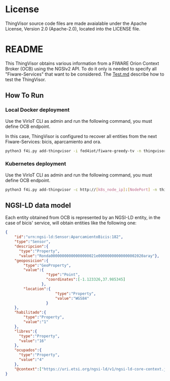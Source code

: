 # License

ThingVisor source code files are made avaialable under the Apache License, Version 2.0 (Apache-2.0), located into the LICENSE file.

# README

This ThingVisor obtains various information from a FIWARE Orion Context Broker (OCB) using the NGSIv2 API. To do it only is needed to specify all "Fiware-Services" that want to be considered.
The [Test.md](./Test.md) describe how to test the ThingVisor.

## How To Run

### Local Docker deployment

Use the VirIoT CLI as admin and run the following command, you must define OCB endpoint.

In this case, ThingVisor is configured to recover all entities from the next Fiware-Services: bicis, aparcamiento and ora.

```bash  
python3 f4i.py add-thingvisor -i fed4iot/fiware-greedy-tv -n thingvisorid-greedy -d "thingvisorid-greedy" -p "{'ocb_ip':'<OCB_Public_IP>', 'ocb_port':'<OCB_Port>','ocb_service':['<service',...]}"
```

### Kubernetes deployment

Use the VirIoT CLI as admin and run the following command, you must define OCB endpoint.

```bash  
python3 f4i.py add-thingvisor -c http://[k8s_node_ip]:[NodePort] -n thingvisorid-greedy -d "thingvisorid-greedy" -p "{'ocb_ip':'<OCB_Public_IP>', 'ocb_port':'<OCB_Port>','ocb_service':['<service>',...]}" -y "yaml/thingVisor-fiWARE.yaml"
```

## NGSI-LD data model

Each entity obtained from OCB is represented by an NGSI-LD entity, in the case of bicis' service, will obtain entities like the following one:

```json
{
    "id":"urn:ngsi-ld:Sensor:AparcamientoBicis:182",
    "type":"Sensor",
    "descripcion":{
      "type":"Property",
      "value":"Ronda00000000000000000021e00000000000000002020aray"},
    "geoposicion":{
        "type":"GeoProperty",
        "value":{
                  "type":"Point",
                  "coordinates":[-1.123326,37.985345]
                },
        "location":{
                      "type":"Property",
                      "value":"WGS84"
                  }
    },
    "habilitado":{
        "type":"Property",
        "value":"1"
    },
    "libres":{
      "type":"Property",
      "value":"16"
    },
    "ocupados":{
      "type":"Property",
      "value":"4"
    },
    "@context":["https://uri.etsi.org/ngsi-ld/v1/ngsi-ld-core-context.jsonld"]
}

```
